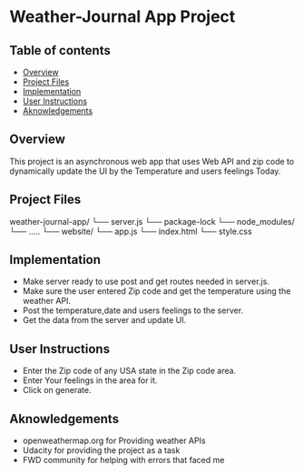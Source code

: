 # Weather-Journal App Project

## Table of contents
* [Overview](#overview)
* [Project Files](#project-files)
* [Implementation](#implementation)
* [User Instructions](#User-instructions)
* [Aknowledgements](#aknowledgements)

## Overview
This project is an asynchronous web app that uses Web API and zip code to dynamically update the UI by the Temperature and users feelings Today. 

## Project Files
weather-journal-app/
└── server.js
└── package-lock
└── node_modules/
     └── ..... 
└── website/ 
     └── app.js
     └── index.html
     └── style.css
     
## Implementation
* Make server ready to use post and get routes needed in server.js.
* Make sure the user entered Zip code and get the temperature using the weather API.
* Post the temperature,date and users feelings to the server.
* Get the data from the server and update UI.

## User Instructions 
* Enter the Zip code of any USA state in the Zip code area.
* Enter Your feelings in the area for it.
* Click on generate.

## Aknowledgements
* openweathermap.org for Providing weather APIs
* Udacity for providing the project as a task
* FWD community for helping with errors that faced me

